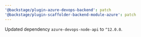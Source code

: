 ```yaml
---
'@backstage/plugin-azure-devops-backend': patch
'@backstage/plugin-scaffolder-backend-module-azure': patch
---
```


Updated dependency `azure-devops-node-api` to `^12.0.0`.
